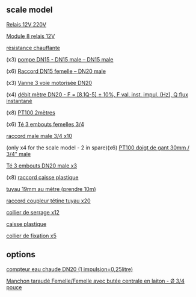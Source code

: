 ## scale model

[Relais 12V 220V](https://www.amazon.fr/SODIAL-R%C3%A9gulateur-Automatique-Intelligent-Anti-Transposition/dp/B07JP8TYQP/ref=sr_1_10?__mk_fr_FR=%C3%85M%C3%85%C5%BD%C3%95%C3%91&keywords=relais+carte+12V&qid=1583481978&sr=8-10)

[Module 8 relais 12V](https://www.amazon.fr/Module-Walfront-D%C3%A9clenchement-Indicateur-Traction/dp/B07JZN7GGR/ref=sr_1_3_sspa?__mk_fr_FR=%C3%85M%C3%85%C5%BD%C3%95%C3%91&keywords=relais+carte+12V&qid=1583401883&sr=8-3-spons&psc=1&spLa=ZW5jcnlwdGVkUXVhbGlmaWVyPUEyT0w5SkRMRVdWV1BOJmVuY3J5cHRlZElkPUEwMzg0MDQ5MzlSSExaOEhTRkpMVCZlbmNyeXB0ZWRBZElkPUEwMjg2MjIyM043TklaUUg2UDhFVCZ3aWRnZXROYW1lPXNwX2F0ZiZhY3Rpb249Y2xpY2tSZWRpcmVjdCZkb05vdExvZ0NsaWNrPXRydWU=)

[résistance chauffante](https://www.amazon.fr/Thermoplongeur-voyage-cuisine-r%C3%A9sistance-%C3%A9lectrique/dp/B00ISQNI5W/ref=sr_1_9?__mk_fr_FR=%C3%85M%C3%85%C5%BD%C3%95%C3%91&keywords=thermoplongeur&qid=1583482478&sr=8-9)

(x3) [pompe DN15 - DN15 male – DN15 male](https://www.amazon.fr/Prom-near-balais-c%C3%A9ramique-r%C3%A9sistante-temp%C3%A9rature/dp/B07FJP2N3R?ref_=s9_apbd_orecs_hd_bw_b21XDqB&pf_rd_r=PMZV60FX5ZNNHX5PZBSJ&pf_rd_p=54aab920-59f6-583d-aa8a-1b96cc3982eb&pf_rd_s=merchandised-search-10&pf_rd_t=BROWSE&pf_rd_i=1854960031)

(x6) [Raccord DN15 femelle – DN20 male](https://www.amazon.fr/Wolfpack-4020087-R%C3%A9duction-Hexagonal-femelle/dp/B0160DG6XU/ref=sr_1_5?__mk_fr_FR=%C3%85M%C3%85%C5%BD%C3%95%C3%91&keywords=1%2F2+3%2F4&qid=1583487591&sr=8-5)

(x3) [Vanne 3 voie motorisée DN20](https://www.amazon.fr/vanne-voies-motoris%C3%A9e-electrovanne-bille/dp/B07GCGSPVJ/ref=sr_1_5?keywords=vanne%2B3%2Bvoies%2Bmotoris%C3%A9e&qid=1582276603&sr=8-5&th=1)

(x4) [débit mètre DN20 - F = [8.1Q-5] ± 10%, F val. inst. impul. (Hz), Q flux instantané](https://www.amazon.fr/Be82aene-Capteur-dimpulsion-1-75Mpa-D%C3%A9bitm%C3%A8tres/dp/B083DKQF2H/ref=sr_1_6?__mk_fr_FR=%C3%85M%C3%85%C5%BD%C3%95%C3%91&keywords=debitmetre+dn20&qid=1583421058&sr=8-6)

(x8) [PT100 2mètres](https://www.amazon.fr/Sonde-inoxydable-thermistance-capteur-temperature/dp/B01CNMAQS8/ref=pd_bxgy_img_2/262-9971649-2446628?_encoding=UTF8&pd_rd_i=B01CNMAQS8&pd_rd_r=b3596105-8191-4db1-9e38-9227a4d0a3aa&pd_rd_w=Y9V93&pd_rd_wg=Rbsei&pf_rd_p=da1675de-3974-4ba2-b26f-c06b987f79cb&pf_rd_r=H16ES3JDRVQPR8407678&psc=1&refRID=H16ES3JDRVQPR8407678)

(x6) [Té 3 embouts femelles 3/4](https://www.amazon.fr/Watts-Raccord-laiton-visser-Femelle/dp/B079HWNM8V/ref=pd_sbs_60_3/257-2633906-0516104?_encoding=UTF8&pd_rd_i=B079HWNM8V&pd_rd_r=71a1e942-763d-41cf-8dd3-9377115e6ffc&pd_rd_w=hQLsT&pd_rd_wg=ga5Ut&pf_rd_p=72159c7a-2bb2-4a15-aa35-b315ce8f5c64&pf_rd_r=N8SHPHFVS4NKSSWWZTDZ&psc=1&refRID=N8SHPHFVS4NKSSWWZTDZ)

[raccord male male 3/4 x10](https://www.amazon.fr/Lot-connecteurs-m%C3%A2les-laiton-R%C3%A9ducteur/dp/B07N6FJKVG/ref=sr_1_8?__mk_fr_FR=%C3%85M%C3%85%C5%BD%C3%95%C3%91&keywords=3%2F4+male+male&qid=1583489448&sr=8-8)

(only x4 for the scale model - 2 in spare)(x6) [PT100 doigt de gant 30mm / 3/4" male](https://www.amazon.fr/Maslin-Capteur-Temp%C3%A9rature-Filetage-Inoxydable/dp/B07KDJ2V6V/ref=sr_1_2?__mk_fr_FR=%C3%85M%C3%85%C5%BD%C3%95%C3%91&keywords=sonde%2Bpt100%2B3%2F4&qid=1583400770&sr=8-2&th=1)

[Té 3 embouts DN20 male x3](https://www.amazon.fr/Watts-Raccord-laiton-visser-Laiton/dp/B079HTX7Q4/ref=pd_sbs_60_2/257-2633906-0516104?_encoding=UTF8&pd_rd_i=B079HTX7Q4&pd_rd_r=61592a83-524d-40de-983a-b9562a1d47a5&pd_rd_w=3UHBD&pd_rd_wg=vhdZk&pf_rd_p=72159c7a-2bb2-4a15-aa35-b315ce8f5c64&pf_rd_r=M2HFP0G0AV330J89NPMR&psc=1&refRID=M2HFP0G0AV330J89NPMR)

(x8) [raccord caisse plastique](https://www.amazon.fr/Boutt%C3%A9-2147517-TC20-Travers%C3%A9e-laiton/dp/B00GOYYS0E/ref=pd_sbs_60_t_1/262-9971649-2446628?_encoding=UTF8&pd_rd_i=B00GOYYS0E&pd_rd_r=d6ef660b-0bb2-4220-9331-78c68bf6fde3&pd_rd_w=CTfqf&pd_rd_wg=gUoyO&pf_rd_p=9b28d941-c13a-4c2b-b935-36854aa20020&pf_rd_r=STKBVJFQPYAJE4RE6DEJ&psc=1&refRID=STKBVJFQPYAJE4RE6DEJ)

[tuyau 19mm au mètre (prendre 10m)](https://www.amazon.fr/FlexTube-pouces-flexible-pression-aliments/dp/B07B4GRH2F/ref=sr_1_12?__mk_fr_FR=%C3%85M%C3%85%C5%BD%C3%95%C3%91&keywords=tuyau+19mm&qid=1583489791&sr=8-12)

[raccord coupleur tétine tuyau x20](https://www.amazon.fr/G%C3%A9n%C3%A9rique-Barbillon-Raccord-Coupleur-femelle/dp/B00WG8XR90/ref=sr_1_28?__mk_fr_FR=%C3%85M%C3%85%C5%BD%C3%95%C3%91&keywords=coupleur+3%2F4+3%2F4&qid=1583488174&sr=8-28)

[collier de serrage x12](https://www.amazon.fr/Collier-Serrage-Ajustable-Inoxydable-Fixation/dp/B07D6L2PNT/ref=sr_1_33?__mk_fr_FR=%C3%85M%C3%85%C5%BD%C3%95%C3%91&keywords=collier+20mm&qid=1583489935&sr=8-33)

[caisse plastique](https://www.amazon.fr/Sundis-4501001-Rangement-Couvercle-Transparent/dp/B01I94TXU6/ref=sr_1_12?__mk_fr_FR=%C3%85M%C3%85%C5%BD%C3%95%C3%91&keywords=caisse+plastique&qid=1583498327&sr=8-12)

[collier de fixation x5](https://www.amazon.fr/Boutt%C3%A9-3373168-Colliers-fixation-simple/dp/B00J9C6QSU/ref=sr_1_8?__mk_fr_FR=%C3%85M%C3%85%C5%BD%C3%95%C3%91&keywords=collier+fixation+25&qid=1583498781&s=hi&sr=1-8)

## options

[compteur eau chaude DN20 (1 impulsion=0,25litre)](https://www.manomano.fr/p/compteur-deau-chaude-avec-sortie-impulsion-1-imp-025-litre-2663411)

[Manchon taraudé Femelle/Femelle avec butée centrale en laiton - Ø 3/4 pouce](https://www.amazon.fr/Ezfitt-Manchon-taraud%C3%A9-Femelle-centrale/dp/B079NGD3LF/ref=sr_1_20?__mk_fr_FR=%C3%85M%C3%85%C5%BD%C3%95%C3%91&keywords=3%2F4+femelle+femelle&qid=1583486189&sr=8-20)
